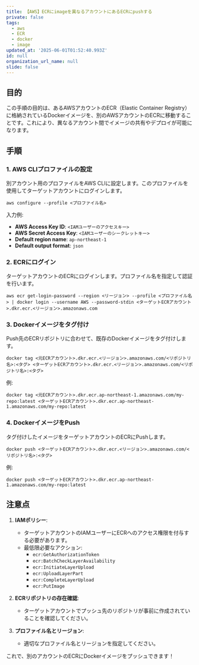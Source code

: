 ```yaml
---
title: 【AWS】ECRにimageを異なるアカウントにあるECRにpushする
private: false
tags:
  - aws
  - ECR
  - docker
  - image
updated_at: '2025-06-01T01:52:40.993Z'
id: null
organization_url_name: null
slide: false
---
```


## 目的
この手順の目的は、あるAWSアカウントのECR（Elastic Container Registry）に格納されているDockerイメージを、別のAWSアカウントのECRに移動することです。これにより、異なるアカウント間でイメージの共有やデプロイが可能になります。

## 手順

### 1. AWS CLIプロファイルの設定
別アカウント用のプロファイルをAWS CLIに設定します。このプロファイルを使用してターゲットアカウントにログインします。

```
aws configure --profile <プロファイル名>
```

入力例:
- **AWS Access Key ID**: `<IAMユーザーのアクセスキー>`
- **AWS Secret Access Key**: `<IAMユーザーのシークレットキー>`
- **Default region name**: `ap-northeast-1`
- **Default output format**: `json`

### 2. ECRにログイン
ターゲットアカウントのECRにログインします。プロファイル名を指定して認証を行います。

```
aws ecr get-login-password --region <リージョン> --profile <プロファイル名> | docker login --username AWS --password-stdin <ターゲットECRアカウント>.dkr.ecr.<リージョン>.amazonaws.com
```



### 3. Dockerイメージをタグ付け
Push先のECRリポジトリに合わせて、既存のDockerイメージをタグ付けします。

```
docker tag <元ECRアカウント>.dkr.ecr.<リージョン>.amazonaws.com/<リポジトリ名>:<タグ> <ターゲットECRアカウント>.dkr.ecr.<リージョン>.amazonaws.com/<リポジトリ名>:<タグ>
```

例:
```
docker tag <元ECRアカウント>.dkr.ecr.ap-northeast-1.amazonaws.com/my-repo:latest <ターゲットECRアカウント>.dkr.ecr.ap-northeast-1.amazonaws.com/my-repo:latest
```



### 4. DockerイメージをPush
タグ付けしたイメージをターゲットアカウントのECRにPushします。

```
docker push <ターゲットECRアカウント>.dkr.ecr.<リージョン>.amazonaws.com/<リポジトリ名>:<タグ>
```

例:
```
docker push <ターゲットECRアカウント>.dkr.ecr.ap-northeast-1.amazonaws.com/my-repo:latest
```



## 注意点
1. **IAMポリシー**:
   - ターゲットアカウントのIAMユーザーにECRへのアクセス権限を付与する必要があります。
   - 最低限必要なアクション:
     - `ecr:GetAuthorizationToken`
     - `ecr:BatchCheckLayerAvailability`
     - `ecr:InitiateLayerUpload`
     - `ecr:UploadLayerPart`
     - `ecr:CompleteLayerUpload`
     - `ecr:PutImage`

2. **ECRリポジトリの存在確認**:
   - ターゲットアカウントでプッシュ先のリポジトリが事前に作成されていることを確認してください。

3. **プロファイル名とリージョン**:
   - 適切なプロファイル名とリージョンを指定してください。



これで、別のアカウントのECRにDockerイメージをプッシュできます！
